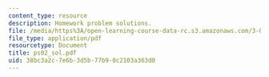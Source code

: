 ```yaml
---
content_type: resource
description: Homework problem solutions.
file: /media/https%3A/open-learning-course-data-rc.s3.amazonaws.com/3-012-fundamentals-of-materials-science-fall-2005/38bc3a2c7e6b3d5b77b90c2103a363d0_ps02_sol.pdf
file_type: application/pdf
resourcetype: Document
title: ps02_sol.pdf
uid: 38bc3a2c-7e6b-3d5b-77b9-0c2103a363d0
---
```


